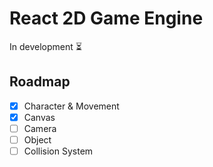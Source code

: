 # React 2D Game Engine
In development ⏳

## Roadmap
- [x] Character & Movement
- [x] Canvas
- [ ] Camera
- [ ] Object
- [ ] Collision System